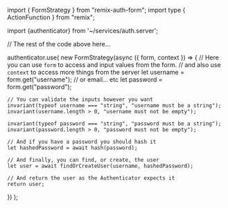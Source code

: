 import { FormStrategy } from "remix-auth-form";
import type { ActionFunction } from "remix";

import {authenticator} from '~/services/auth.server';

// The rest of the code above here...

authenticator.use(
new FormStrategy(async ({ form, context }) => {
// Here you can use `form` to access and input values from the form.
// and also use `context` to access more things from the server
let username = form.get("username"); // or email... etc
let password = form.get("password");

    // You can validate the inputs however you want
    invariant(typeof username === "string", "username must be a string");
    invariant(username.length > 0, "username must not be empty");

    invariant(typeof password === "string", "password must be a string");
    invariant(password.length > 0, "password must not be empty");

    // And if you have a password you should hash it
    let hashedPassword = await hash(password);

    // And finally, you can find, or create, the user
    let user = await findOrCreateUser(username, hashedPassword);

    // And return the user as the Authenticator expects it
    return user;

})
);
